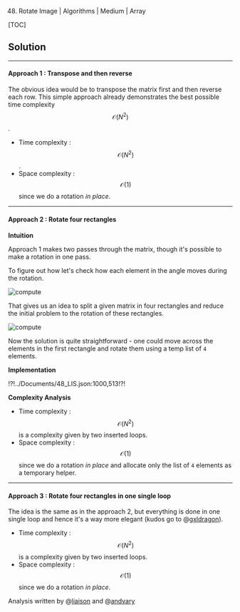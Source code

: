 48. Rotate Image | Algorithms | Medium | Array

[TOC]

## Solution

---

#### Approach 1 : Transpose and then reverse

The obvious idea would be to transpose the matrix first and then
reverse each row. This simple approach already demonstrates the best
possible time complexity $$\mathcal{O}(N^2)$$.



* Time complexity : $$\mathcal{O}(N^2)$$. 
* Space complexity : $$\mathcal{O}(1)$$ since we do a rotation *in place*.



---
#### Approach 2 : Rotate four rectangles

**Intuition**

Approach 1 makes two passes through the matrix, 
though it's possible to make a rotation in one pass.

To figure out how let's check 
how each element in the angle moves during the rotation. 
 
![compute](../Figures/48/48_angles.png)

That gives us an idea to split a given matrix in four rectangles and
reduce the initial problem to the rotation of these rectangles.

![compute](../Figures/48/48_rectangles.png) 

Now the solution is quite straightforward - 
one could move across the elements 
in the first rectangle and rotate them using a temp list of `4` elements.

**Implementation**

!?!../Documents/48_LIS.json:1000,513!?!



**Complexity Analysis**

* Time complexity : $$\mathcal{O}(N^2)$$ is a complexity given by two inserted loops. 
* Space complexity : $$\mathcal{O}(1)$$ since we do a rotation *in place* 
and allocate only the list of `4` elements as a temporary helper.



---
#### Approach 3 : Rotate four rectangles in one single loop

The idea is the same as in the approach 2,
but everything is done in one single loop 
and hence it's a way more elegant
(kudos go to @[gxldragon](https://leetcode.com/gxldragon/)).



* Time complexity : $$\mathcal{O}(N^2)$$ is a complexity given by two inserted loops. 
* Space complexity : $$\mathcal{O}(1)$$ since we do a rotation *in place*.

Analysis written by @[liaison](https://leetcode.com/liaison/)
and @[andvary](https://leetcode.com/andvary/)
